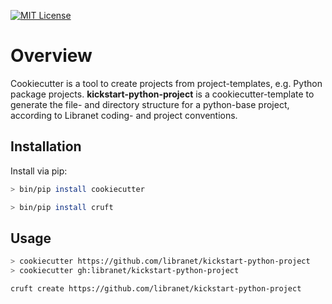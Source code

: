 
[![MIT License](https://img.shields.io/badge/license-MIT-blue.svg)](https://github.com/libranet/kickstart-python-project/blob/main/docs/license.md)


# Overview
Cookiecutter is a tool to create projects from project-templates, e.g. Python package projects.
**kickstart-python-project** is a cookiecutter-template to generate
the file- and directory structure for a python-base project, according to Libranet coding- and project conventions.


## Installation

Install via pip:

```bash
> bin/pip install cookiecutter
```

```bash
> bin/pip install cruft
```


## Usage


```bash
> cookiecutter https://github.com/libranet/kickstart-python-project
> cookiecutter gh:libranet/kickstart-python-project
```


```bash
cruft create https://github.com/libranet/kickstart-python-project
```